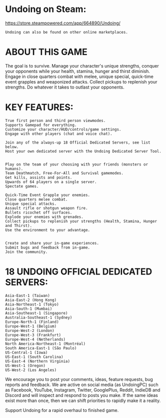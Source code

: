 # Undoing on Steam:
https://store.steampowered.com/app/664890/Undoing/

```
Undoing can also be found on other online marketplaces.
```

# ABOUT THIS GAME
The goal is to survive. Manage your character's unique strengths, conquer your opponents while your health, stamina, hunger and thirst diminish. Engage in close quarters combat with melee, unique special, quick-time event grapples and weaponized attacks. Collect pickups to replenish your strengths. Do whatever it takes to outlast your opponents.

# KEY FEATURES:
```
True first person and third person viewmodes.
Supports Gamepad for everything.
Customize your character/HUD/controls/game settings.
Engage with other players (chat and voice chat).

Join any of the always-up 18 Official Dedicated Servers, see list below.
Host your own dedicated server with the Undoing Dedicated Server Tool.


Play on the team of your choosing with your friends (monsters or humans).
Team Deathmatch, Free-For-All and Survival gamemodes.
Get kills, assists and points.
Upwards of 64 players on a single server.
Spectate games.

Quick-Time Event Grapple your enemies.
Close quarters melee combat.
Unique special attacks.
Assault rifle or shotgun weapon fire.
Bullets ricochet off surfaces.
Explode your enemies with grenades.
Collect pickups to replenish your strengths (Health, Stamina, Hunger and Thirst).
Use the environment to your advantage.


Create and share your in-game experiences.
Submit bugs and feedback from in-game.
Join the community.
```
# 18 UNDOING OFFICIAL DEDICATED SERVERS:
```
Asia-East-1 (Taiwan)
Asia-East-2 (Hong Kong)
Asia-Northeast-1 (Tokyo)
Asia-South-1 (Mumbai)
Asia-Southeast-1 (Singapore)
Australia-Southeast-1 (Sydney)
Europe-North-1 (Finland)
Europe-West-1 (Belgium)
Europe-West-2 (London)
Europe-West-3 (Frankfurt)
Europe-West-4 (Netherlands)
North America-Northeast-1 (Montréal)
South America-East-1 (São Paulo)
US-Central-1 (Iowa)
US-East-1 (South Carolina)
US-East-4 (Northern Virginia)
US-West-1 (Oregon)
US-West-2 (Los Angeles)
```

We encourage you to post your comments, ideas, feature requests, bug reports and feedback.
We are active on social media (as UndoingPC) such as Facebook, YouTube, Instagram, Twitter, GooglePlus, Reddit, IndieDB and Discord and will inspect and respond to posts you make. If the same ideas exist more than once, then we can shift priorities to rapidly make it a reality.

Support Undoing for a rapid overhaul to finished game.
